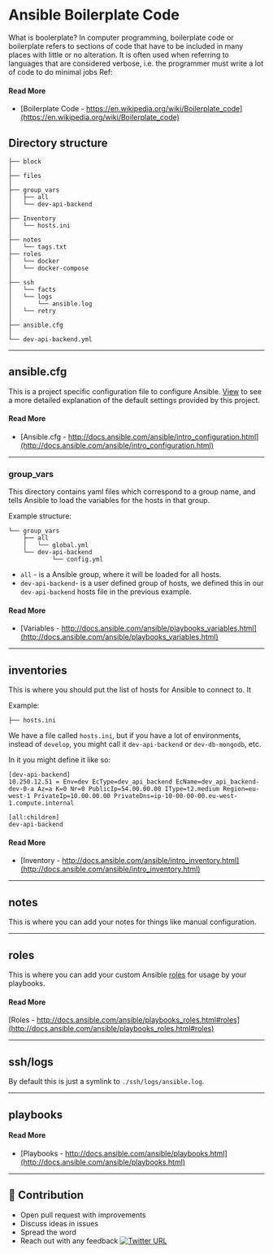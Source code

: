 # Ansible Boilerplate Code

What is boolerplate?
In computer programming, boilerplate code or boilerplate refers to sections of code that have to be included in many places with little or no alteration. It is often used when referring to languages that are considered verbose, i.e. the programmer must write a lot of code to do minimal jobs
Ref: 
#### Read More

- [Boilerplate Code - https://en.wikipedia.org/wiki/Boilerplate_code](https://en.wikipedia.org/wiki/Boilerplate_code)



## Directory structure
```
├── block
│
├── files
│
├── group_vars
│   ├── all
│   └── dev-api-backend
│
├── Inventory
│   └── hosts.ini
│
├── notes
│   └── tags.txt
├── roles
│   └── docker
│   └── docker-compose    
│
├── ssh
│   └── facts
│   └── logs
│       └── ansible.log
│   └── retry
│
├── ansible.cfg
│
└── dev-api-backend.yml
```
---

## ansible.cfg

This is a project specific configuration file to configure Ansible. [View](ansible.cfg)
to see a more detailed explanation of the default settings provided by this
project.

#### Read More

- [Ansible.cfg - http://docs.ansible.com/ansible/intro_configuration.html](http://docs.ansible.com/ansible/intro_configuration.html)

---

### group_vars

This directory contains yaml files which correspond to a group name, and tells
Ansible to load the variables for the hosts in that group.

Example structure:

```
└── group_vars
    ├── all
    │   └── global.yml
    └── dev-api-backend
            └── config.yml
```

- `all` - is a Ansible group, where it will be loaded for all hosts.
- `dev-api-backend`-  is a user defined group of hosts, we defined this in our `dev-api-backend` hosts file in the previous example.

#### Read More

- [Variables - http://docs.ansible.com/ansible/playbooks_variables.html](http://docs.ansible.com/ansible/playbooks_variables.html)

---
## inventories

This is where you should put the list of hosts for Ansible to connect to. It

Example:

```
├── hosts.ini
```

We have a file called `hosts.ini`, but if you have a lot of environments,
instead of `develop`, you might call it `dev-api-backend` or
`dev-db-mongodb`, etc.

In it you might define it like so:

```
[dev-api-backend]
10.250.12.51 = Env=dev EcType=dev_api_backend EcName=dev_api_backend-dev-0-a Az=a K=0 Nr=0 PublicIp=54.00.00.00 IType=t2.medium Region=eu-west-1 PrivateIp=10.00.00.00 PrivateDns=ip-10-00-00-00.eu-west-1.compute.internal

[all:children]
dev-api-backend
```

#### Read More

- [Inventory - http://docs.ansible.com/ansible/intro_inventory.html](http://docs.ansible.com/ansible/intro_inventory.html)

---

## notes

This is where you can add your notes for things like manual configuration.

---

## roles

This is where you can add your custom Ansible [roles](http://docs.ansible.com/ansible/playbooks_roles.html#roles) for usage by your playbooks.

#### Read More

[Roles - http://docs.ansible.com/ansible/playbooks_roles.html#roles](http://docs.ansible.com/ansible/playbooks_roles.html#roles)

---

## ssh/logs

By default this is just a symlink to `./ssh/logs/ansible.log`.

---

## playbooks

#### Read More

- [Playbooks - http://docs.ansible.com/ansible/playbooks.html](http://docs.ansible.com/ansible/playbooks.html)

---
## 👬 Contribution

- Open pull request with improvements
- Discuss ideas in issues
- Spread the word
- Reach out with any feedback [![Twitter URL](https://img.shields.io/twitter/url/https/twitter.com/anmol_nagpal.svg?style=social&label=Follow%20%40anmol_nagpal)](https://twitter.com/anmol_nagpal)
